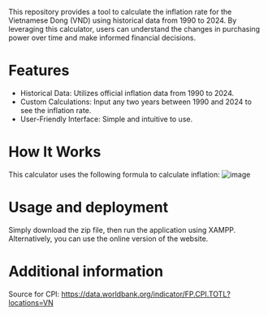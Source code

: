 This repository provides a tool to calculate the inflation rate for the Vietnamese Dong (VND) using historical data from 1990 to 2024. By leveraging this calculator, users can understand the changes in purchasing power over time and make informed financial decisions.

# Features
- Historical Data: Utilizes official inflation data from 1990 to 2024.
- Custom Calculations: Input any two years between 1990 and 2024 to see the inflation rate.
- User-Friendly Interface: Simple and intuitive to use.

# How It Works
This calculator uses the following formula to calculate inflation: 
![image](https://github.com/user-attachments/assets/ba1579b6-97d1-438c-9914-a4639c6895a2)

# Usage and deployment
Simply download the zip file, then run the application using XAMPP. Alternatively, you can use the online version of the website.

# Additional information
Source for CPI: https://data.worldbank.org/indicator/FP.CPI.TOTL?locations=VN
